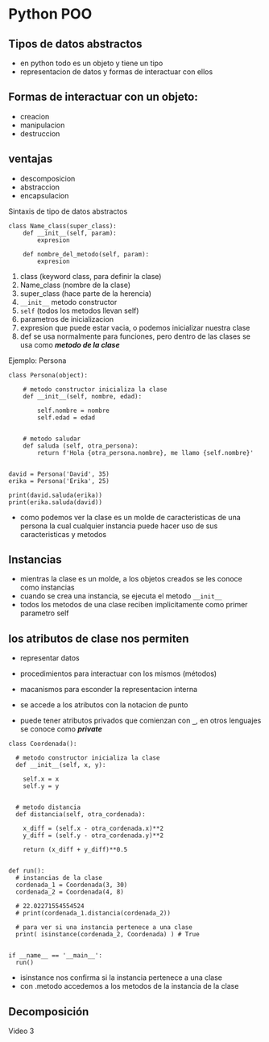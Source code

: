 # Python POO

## Tipos de datos abstractos

- en python todo es un objeto y tiene un tipo
- representacion de datos y formas de interactuar con ellos

## Formas de interactuar con un objeto:

- creacion
- manipulacion
- destruccion

## ventajas
- descomposicion
- abstraccion
- encapsulacion

Sintaxis de tipo de datos abstractos
~~~
class Name_class(super_class):
	def __init__(self, param):
		expresion

	def nombre_del_metodo(self, param):
		expresion
~~~

1. class (keyword class, para definir la clase)
2. Name_class (nombre de la clase)
3. super_class (hace parte de la herencia)
4. ```__init__``` metodo constructor
5. ```self``` (todos los metodos llevan self)
6. parametros de inicializacion
7. expresion que puede estar vacia, o podemos inicializar nuestra clase
8. def se usa normalmente para funciones, pero dentro de las clases se usa como ***metodo de la clase***


Ejemplo: Persona
~~~
class Persona(object):

	# metodo constructor inicializa la clase
	def __init__(self, nombre, edad):

		self.nombre = nombre
		self.edad = edad


	# metodo saludar
	def saluda (self, otra_persona):
		return f'Hola {otra_persona.nombre}, me llamo {self.nombre}'


david = Persona('David', 35)
erika = Persona('Erika', 25)

print(david.saluda(erika))
print(erika.saluda(david))
~~~

- como podemos ver la clase es un molde de caracteristicas de una persona  la cual cualquier instancia puede hacer uso de sus caracteristicas y metodos

## Instancias

- mientras la clase es un molde, a los objetos creados se les conoce como instancias
- cuando se crea una instancia, se ejecuta el metodo ```__init__```
- todos los metodos de una clase reciben implicitamente como primer parametro self

## los atributos de clase nos permiten

- representar datos
- procedimientos para interactuar con los mismos (métodos)
- macanismos para esconder la representacion interna

- se accede a los atributos con la notacion de punto
- puede tener atributos privados que comienzan con ***```_```***, en otros lenguajes se conoce como ***private***

~~~
class Coordenada():

  # metodo constructor inicializa la clase
  def __init__(self, x, y):

    self.x = x
    self.y = y


  # metodo distancia
  def distancia(self, otra_cordenada):

    x_diff = (self.x - otra_cordenada.x)**2
    y_diff = (self.y - otra_cordenada.y)**2

    return (x_diff + y_diff)**0.5


def run():
  # instancias de la clase
  cordenada_1 = Coordenada(3, 30)
  cordenada_2 = Coordenada(4, 8)

  # 22.02271554554524
  # print(cordenada_1.distancia(cordenada_2)) 

  # para ver si una instancia pertenece a una clase
  print( isinstance(cordenada_2, Coordenada) ) # True


if __name__ == '__main__':
  run()
~~~

- isinstance nos confirma si la instancia pertenece a una clase
- con .metodo accedemos a los metodos de la instancia de la clase

## Decomposición
Video 3




